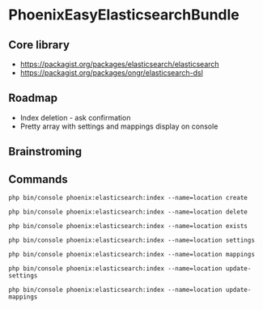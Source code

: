 # PhoenixEasyElasticsearchBundle

## Core library

- https://packagist.org/packages/elasticsearch/elasticsearch
- https://packagist.org/packages/ongr/elasticsearch-dsl

## Roadmap

- Index deletion - ask confirmation
- Pretty array with settings and mappings display on console

## Brainstroming

## Commands

```
php bin/console phoenix:elasticsearch:index --name=location create
```

```
php bin/console phoenix:elasticsearch:index --name=location delete
```

```
php bin/console phoenix:elasticsearch:index --name=location exists
```

```
php bin/console phoenix:elasticsearch:index --name=location settings
```

```
php bin/console phoenix:elasticsearch:index --name=location mappings
```

```
php bin/console phoenix:elasticsearch:index --name=location update-settings
```

```
php bin/console phoenix:elasticsearch:index --name=location update-mappings
```